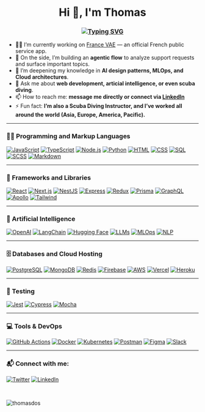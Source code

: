 <h1 align="center">Hi 👋, I'm <strong>Thomas</strong></h1>
<h3 align="center"> 
<a href="https://git.io/typing-svg"><img src="https://readme-typing-svg.herokuapp.com?font=Poppins&size=30&duration=2500&color=FFDE44&center=true&vCenter=true&multiline=true&repeat=false&width=700&height=100&lines=+Full+Stack+Web+Developer+%7C+AI+Engineer" alt="Typing SVG" /></a>
</h3>

- 👨‍💻 I’m currently working on [France VAE](https://vae.gouv.fr/) — an official French public service app.  
- 🧠 On the side, I’m building an **agentic flow** to analyze support requests and surface important topics.  
- 🌱 I’m deepening my knowledge in **AI design patterns, MLOps, and Cloud architectures**.  
- 💬 Ask me about **web development, articial intelligence, or even scuba diving**.  
- 📫 How to reach me: **message me directly or connect via [LinkedIn](https://www.linkedin.com/in/thomasdosanjos/)**  
- ⚡ Fun fact: **I’m also a Scuba Diving Instructor, and I’ve worked all around the world (Asia, Europe, America, Pacific).**

---

<h3>👨‍💻 Programming and Markup Languages</h3>

<p>
  <a href="#"><img alt="JavaScript" src="https://img.shields.io/badge/JavaScript-F7DF1E.svg?logo=javascript&logoColor=black"></a>
  <a href="#"><img alt="TypeScript" src="https://img.shields.io/badge/TypeScript-007ACC.svg?logo=typescript&logoColor=white"></a>
  <a href="#"><img alt="Node.js" src="https://img.shields.io/badge/Node.js-43853D.svg?logo=node.js&logoColor=white"></a>
  <a href="#"><img alt="Python" src="https://img.shields.io/badge/Python-3776AB?style=flat&logo=python&logoColor=white"></a>
  <a href="#"><img alt="HTML" src="https://img.shields.io/badge/HTML-E34F26.svg?logo=html5&logoColor=white"></a>
  <a href="#"><img alt="CSS" src="https://img.shields.io/badge/CSS-1572B6.svg?logo=css3&logoColor=white"></a>
  <a href="#"><img alt="SQL" src="https://custom-icon-badges.demolab.com/badge/SQL-025E8C.svg?logo=database&logoColor=white"></a>
  <a href="#"><img alt="SCSS" src="https://img.shields.io/badge/SASS-hotpink.svg?style=flat&logo=SASS&logoColor=white"></a>
  <a href="#"><img alt="Markdown" src="https://img.shields.io/badge/Markdown-000000.svg?logo=markdown&logoColor=white"></a>
</p>

---

<h3>🧰 Frameworks and Libraries</h3>

<p>
  <a href="#"><img alt="React" src="https://img.shields.io/badge/React-20232a.svg?logo=react&logoColor=%2361DAFB"></a>
  <a href="#"><img alt="Next.js" src="https://img.shields.io/badge/Next.js-000000.svg?logo=nextdotjs&logoColor=white"></a>
  <a href="#"><img alt="NestJS" src="https://img.shields.io/badge/nestjs-%23E0234E.svg?logo=nestjs&logoColor=white"></a>
  <a href="#"><img alt="Express" src="https://img.shields.io/badge/Express.js-404d59.svg?logo=express&logoColor=white"></a>
  <a href="#"><img alt="Redux" src="https://img.shields.io/badge/redux-%23593d88.svg?logo=redux&logoColor=white"></a>
  <a href="#"><img alt="Prisma" src="https://img.shields.io/badge/Prisma-3982CE.svg?logo=prisma&logoColor=white"></a>
  <a href="#"><img alt="GraphQL" src="https://img.shields.io/badge/-GraphQL-E10098?logo=graphql&logoColor=white"></a>
  <a href="#"><img alt="Apollo" src="https://img.shields.io/badge/-ApolloGraphQL-311C87?logo=apollo-graphql"></a>
  <a href="#"><img alt="Tailwind" src="https://img.shields.io/badge/tailwindcss-%2338B2AC.svg?logo=tailwind-css&logoColor=white"></a>
</p>

---

<h3>🤖 Artificial Intelligence</h3>

<p>
  <a href="#"><img alt="OpenAI" src="https://img.shields.io/badge/OpenAI-412991?style=flat&logo=openai&logoColor=white"></a>
  <a href="#"><img alt="LangChain" src="https://img.shields.io/badge/LangChain-1C3C3C?style=flat&logo=chainlink&logoColor=white"></a>
  <a href="#"><img alt="Hugging Face" src="https://img.shields.io/badge/HuggingFace-ffcc00.svg?logo=huggingface&logoColor=black"></a>
  <a href="#"><img alt="LLMs" src="https://img.shields.io/badge/LLMs-000000?style=flat&logo=ai&logoColor=white"></a>
  <a href="#"><img alt="MLOps" src="https://img.shields.io/badge/MLOps-2E86C1?style=flat&logo=mlflow&logoColor=white"></a>
  <a href="#"><img alt="NLP" src="https://img.shields.io/badge/NLP-FF5733?style=flat&logo=natural-language-processing&logoColor=white"></a>
</p>

---

<h3>🗄️ Databases and Cloud Hosting</h3>

<p>
  <a href="#"><img alt="PostgreSQL" src="https://img.shields.io/badge/PostgreSQL-316192.svg?logo=postgresql&logoColor=white"></a>
  <a href="#"><img alt="MongoDB" src="https://img.shields.io/badge/MongoDB-4ea94b.svg?logo=mongodb&logoColor=white"></a>
  <a href="#"><img alt="Redis" src="https://img.shields.io/badge/Redis-DD0031.svg?logo=redis&logoColor=white"></a>
  <a href="#"><img alt="Firebase" src="https://img.shields.io/badge/Firebase-039BE5?logo=Firebase&logoColor=white"></a>
  <a href="#"><img alt="AWS" src="https://img.shields.io/badge/AWS-%23FF9900.svg?logo=amazon-aws&logoColor=white"></a>
  <a href="#"><img alt="Vercel" src="https://img.shields.io/badge/Vercel-000000.svg?logo=vercel&logoColor=white"></a>
  <a href="#"><img alt="Heroku" src="https://img.shields.io/badge/Heroku-430098.svg?logo=heroku&logoColor=white"></a>
</p>

---

<h3>🧪 Testing</h3>

<p>
  <a href="#"><img alt="Jest" src="https://img.shields.io/badge/jest-%23C21325.svg?logo=jest&logoColor=white"></a>
  <a href="#"><img alt="Cypress" src="https://img.shields.io/badge/cypress-%2320232a.svg?logo=cypress&logoColor=058a5e"></a>
  <a href="#"><img alt="Mocha" src="https://img.shields.io/badge/mocha-%238D6748.svg?logo=mocha&logoColor=white"></a>
</p>

---

<h3>💻 Tools & DevOps</h3>

<p>
  <a href="#"><img alt="GitHub Actions" src="https://img.shields.io/badge/GitHub%20Actions-2671E5.svg?logo=github-actions&logoColor=white"></a>
  <a href="#"><img alt="Docker" src="https://img.shields.io/badge/Docker-2496ED.svg?logo=docker&logoColor=white"></a>
  <a href="#"><img alt="Kubernetes" src="https://img.shields.io/badge/Kubernetes-326ce5.svg?logo=kubernetes&logoColor=white"></a>
  <a href="#"><img alt="Postman" src="https://img.shields.io/badge/Postman-FF6C37.svg?logo=postman&logoColor=white"></a>
  <a href="#"><img alt="Figma" src="https://img.shields.io/badge/Figma-F24E1E.svg?logo=figma&logoColor=white"></a>
  <a href="#"><img alt="Slack" src="https://img.shields.io/badge/Slack-4A154B.svg?logo=slack&logoColor=white"></a>
</p>

---

<h3 align="left">📬 Connect with me:</h3>

<p align="left">
<a href="https://twitter.com/thomas_dev_" target="blank"><img src="https://img.shields.io/badge/Twitter-%231DA1F2.svg?style=for-the-badge&logo=Twitter&logoColor=white" alt="Twitter"/></a>
<a href="https://linkedin.com/in/thomasdosanjos" target="blank"><img src="https://img.shields.io/badge/LinkedIn-%230077B5.svg?style=for-the-badge&logo=linkedin&logoColor=white" alt="LinkedIn"/></a>
</p>

<br/>

<p><img align="left" src="https://github-readme-stats.vercel.app/api/top-langs?username=thomasdos&show_icons=true&locale=en&layout=compact" alt="thomasdos" /></p>
